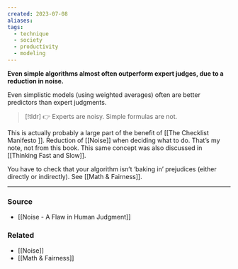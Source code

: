 ```yaml
---
created: 2023-07-08
aliases: 
tags:
  - technique
  - society
  - productivity
  - modeling
---
```

**Even simple algorithms almost often outperform expert judges, due to a reduction in noise.**

Even simplistic models (using weighted averages) often are better predictors than expert judgments. 

> [!tldr] 👉 Experts are noisy. Simple formulas are not.

This is actually probably a large part of the benefit of [[The Checklist Manifesto ]]. Reduction of [[Noise]] when deciding what to do. That’s my note, not from this book. This same concept was also discussed in [[Thinking Fast and Slow]]. 

You have to check that your algorithm isn’t ‘baking in’ prejudices (either directly or indirectly). See [[Math & Fairness]].

---

### Source
- [[Noise - A Flaw in Human Judgment]]

### Related
- [[Noise]] 
- [[Math & Fairness]]
